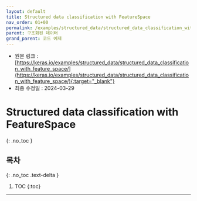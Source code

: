 ```yaml
---
layout: default
title: Structured data classification with FeatureSpace
nav_order: 01+00
permalink: /examples/structured_data/structured_data_classification_with_feature_space/
parent: 구조화된 데이터
grand_parent: 코드 예제
---
```


* 원본 링크 : [https://keras.io/examples/structured_data/structured_data_classification_with_feature_space/](https://keras.io/examples/structured_data/structured_data_classification_with_feature_space/){:target="_blank"}
* 최종 수정일 : 2024-03-29

# Structured data classification with FeatureSpace
{: .no_toc }

## 목차
{: .no_toc .text-delta }

1. TOC
{:toc}

---
